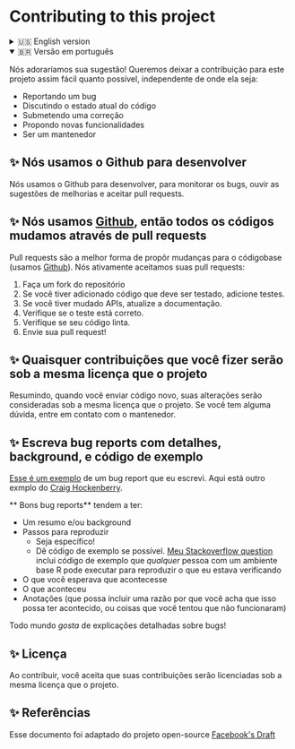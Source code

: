 # Contributing to this project

<details>
  <summary>🇺🇸 English version</summary>

  We love your input! We want to make contributing to this project as easy and transparent as possible, whether it's:

- Reporting a bug
- Discussing the current state of the code
- Submitting a fix
- Proposing new features
- Becoming a maintainer
  
## ✨ We Develop with Github

We use github to host code, to track issues and feature requests, as well as accept pull requests.

Pull requests are the best way to propose changes to the codebase (we use [Github](https://github.com/aHub-Tech/projects-template/pulls)). We actively welcome your pull requests:

1. Fork the repo and create your branch from `main`.
2. If you've added code that should be tested, add tests.
3. If you've changed APIs, update the documentation.
4. Ensure the test suite passes.
5. Make sure your code lints.
6. Issue that pull request!

## ✨ Any contributions you make will be under the same license as the project's license

In short, when you submit code changes, your submissions are understood to be under the same license that covers the project. Feel free to contact the maintainers if that's a concern.

## ✨ Report bugs using Github's issues

We use GitHub issues to track public bugs. Report a bug by opening a new issue; it's that easy!

## ✨ Write bug reports with detail, background, and sample code

**Great Bug Reports** tend to have:

- A quick summary and/or background
- Steps to reproduce
  - Be specific!
  - Give sample code if you can. [My stackoverflow question](http://stackoverflow.com/q/12488905/180626) includes sample code that *anyone* with a base R setup can run to reproduce what I was seeing
- What you expected would happen
- What actually happens
- Notes (possibly including why you think this might be happening, or stuff you tried that didn't work)

People *love* thorough bug reports. I'm not even kidding.

## ✨ License

By contributing, you agree that your contributions will be licensed under the project's license.

## ✨ References

This document was adapted from the open-source contribution guidelines for [Facebook's Draft](https://github.com/facebook/draft-js/blob/a9316a723f9e918afde44dea68b5f9f39b7d9b00/CONTRIBUTING.md)

</details>

<details open>

  <summary>🇧🇷 Versão em português</summary>

Nós adoraríamos sua sugestão! Queremos deixar a contribuição para este projeto assim fácil quanto possível, independente de onde ela seja:

- Reportando um bug
- Discutindo o estado atual do código
- Submetendo uma correção
- Propondo novas funcionalidades
- Ser um mantenedor

## ✨ Nós usamos o Github para desenvolver

Nós usamos o Github para desenvolver, para monitorar os bugs, ouvir as sugestões de melhorias e aceitar pull requests.

## ✨ Nós usamos [Github](https://github.com/aHub-Tech/projects-template/pulls), então todos os códigos mudamos através de pull requests

Pull requests são a melhor forma de propôr mudanças para o códigobase (usamos [Github](https://github.com/aHub-Tech/projects-template/pulls)). Nós ativamente aceitamos suas pull requests:

1. Faça um fork do repositório
2. Se você tiver adicionado código que deve ser testado, adicione testes.
3. Se você tiver mudado APIs, atualize a documentação.
4. Verifique se o teste está correto.
5. Verifique se seu código linta.
6. Envie sua pull request!

## ✨ Quaisquer contribuições que você fizer serão sob a mesma licença que o projeto

Resumindo, quando você enviar código novo, suas alterações serão consideradas sob a mesma licença que o projeto. Se você tem alguma dúvida, entre em contato com o mantenedor.

## ✨ Escreva bug reports com detalhes, background, e código de exemplo

[Esse é um exemplo](http://stackoverflow.com/q/12488905/180626) de um bug report que eu escrevi. Aqui está outro exmplo do [Craig Hockenberry](http://www.openradar.me/11905408).

** Bons bug reports** tendem a ter:

- Um resumo e/ou background
- Passos para reproduzir
  - Seja específico!
  - Dê código de exemplo se possível. [Meu Stackoverflow question](http://stackoverflow.com/q/12488905/180626) inclui código de exemplo que *qualquer* pessoa com um ambiente base R pode executar para reproduzir o que eu estava verificando
- O que você esperava que acontecesse
- O que aconteceu
- Anotações (que possa incluir uma razão por que você acha que isso possa ter acontecido, ou coisas que você tentou que não funcionaram)

Todo mundo *gosta* de explicações detalhadas sobre bugs!

## ✨ Licença

Ao contribuir, você aceita que suas contribuições serão licenciadas sob a mesma licença que o projeto.

## ✨ Referências

Esse documento foi adaptado do projeto open-source [Facebook's Draft](https://github.com/facebook/draft-js/blob/a9316a723f9e918afde44dea68b5f9f39b7d9b00/CONTRIBUTING.md)

</details>

